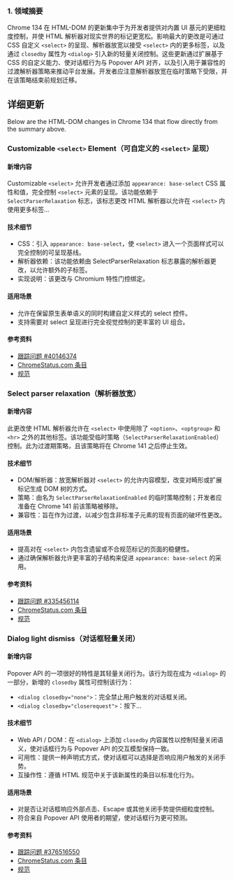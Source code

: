 ### 1. 领域摘要

Chrome 134 在 HTML-DOM 的更新集中于为开发者提供对内置 UI 基元的更细粒度控制，并使 HTML 解析器对现实世界的标记更宽松。影响最大的更改是可通过 CSS 自定义 `<select>` 的呈现、解析器放宽以接受 `<select>` 内的更多标签，以及通过 `closedby` 属性为 `<dialog>` 引入新的轻量关闭控制。这些更新通过扩展基于 CSS 的自定义能力、使对话框行为与 Popover API 对齐，以及引入用于兼容性的过渡解析器策略来推动平台发展。开发者应注意解析器放宽在临时策略下受限，并在该策略结束前规划迁移。

## 详细更新

Below are the HTML-DOM changes in Chrome 134 that flow directly from the summary above.

### Customizable `<select>` Element（可自定义的 `<select>` 呈现）

#### 新增内容
Customizable `<select>` 允许开发者通过添加 `appearance: base-select` CSS 属性和值，完全控制 `<select>` 元素的呈现。该功能依赖于 `SelectParserRelaxation` 标志，该标志更改 HTML 解析器以允许在 `<select>` 内使用更多标签...

#### 技术细节
- CSS：引入 `appearance: base-select`，使 `<select>` 进入一个页面样式可以完全控制的可呈现基线。
- 解析器依赖：该功能依赖由 SelectParserRelaxation 标志暴露的解析器更改，以允许额外的子标签。
- 实现说明：该更改与 Chromium 特性门控绑定。

#### 适用场景
- 允许在保留原生表单语义的同时构建自定义样式的 select 控件。
- 支持需要对 select 呈现进行完全视觉控制的更丰富的 UI 组合。

#### 参考资料
- [跟踪问题 #40146374](https://issues.chromium.org/issues/40146374)
- [ChromeStatus.com 条目](https://chromestatus.com/feature/5737365999976448)
- [规范](https://github.com/whatwg/html/issues/9799)

### Select parser relaxation（解析器放宽）

#### 新增内容
此更改使 HTML 解析器允许在 `<select>` 中使用除了 `<option>`、`<optgroup>` 和 `<hr>` 之外的其他标签。该功能受临时策略（`SelectParserRelaxationEnabled`）控制。此为过渡期策略，且该策略将在 Chrome 141 之后停止生效。

#### 技术细节
- DOM/解析器：放宽解析器对 `<select>` 的允许内容模型，改变对畸形或扩展标记生成 DOM 树的方式。
- 策略：由名为 `SelectParserRelaxationEnabled` 的临时策略控制；开发者应准备在 Chrome 141 前该策略被移除。
- 兼容性：旨在作为过渡，以减少包含非标准子元素的现有页面的破坏性更改。

#### 适用场景
- 提高对在 `<select>` 内包含遗留或不合规范标记的页面的稳健性。
- 通过确保解析器允许更丰富的子结构来促进 `appearance: base-select` 的采用。

#### 参考资料
- [跟踪问题 #335456114](https://issues.chromium.org/issues/335456114)
- [ChromeStatus.com 条目](https://chromestatus.com/feature/5145948356083712)
- [规范](https://github.com/whatwg/html/pull/10557)

### Dialog light dismiss（对话框轻量关闭）

#### 新增内容
Popover API 的一项很好的特性是其轻量关闭行为。该行为现在成为 `<dialog>` 的一部分，新增的 `closedby` 属性可控制该行为：

  * `<dialog closedby="none">`：完全禁止用户触发的对话框关闭。
  * `<dialog closedby="closerequest">`：按下...

#### 技术细节
- Web API / DOM：在 `<dialog>` 上添加 `closedby` 内容属性以控制轻量关闭语义，使对话框行为与 Popover API 的交互模型保持一致。
- 可用性：提供一种声明式方式，使对话框可以选择是否响应用户触发的关闭手势。
- 互操作性：遵循 HTML 规范中关于该新属性的条目以标准化行为。

#### 适用场景
- 对是否让对话框响应外部点击、Escape 或其他关闭手势提供细粒度控制。
- 符合来自 Popover API 使用者的期望，使对话框行为更可预测。

#### 参考资料
- [跟踪问题 #376516550](https://issues.chromium.org/issues/376516550)
- [ChromeStatus.com 条目](https://chromestatus.com/feature/5097714453577728)
- [规范](https://html.spec.whatwg.org/#attr-dialog-closedby)